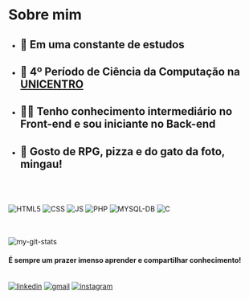 # **Sobre mim**

- ## 🔄 Em uma constante de estudos

- ## 📖 4º Período de Ciência da Computação na [UNICENTRO](https://www3.unicentro.br/)

- ## 👨‍💻 Tenho conhecimento intermediário no Front-end e sou iniciante no Back-end 

- ## 👻 Gosto de RPG, pizza e do gato da foto, **mingau**!


\
\
\
![HTML5](https://img.shields.io/badge/HTML5-E34F26?style=for-the-badge&logo=html5&logoColor=white)
![CSS](https://img.shields.io/badge/CSS3-1572B6?style=for-the-badge&logo=css3&logoColor=white)
![JS](https://img.shields.io/badge/JavaScript-323330?style=for-the-badge&logo=javascript&logoColor=F7DF1E)
![PHP](https://img.shields.io/badge/PHP-777BB4?style=for-the-badge&logo=php&logoColor=white)
![MYSQL-DB](https://img.shields.io/badge/MySQL-005C84?style=for-the-badge&logo=mysql&logoColor=white)
![C](https://img.shields.io/badge/C-00599C?style=for-the-badge&logo=c&logoColor=white)

\
\
![my-git-stats](https://github-readme-stats.vercel.app/api?username=thiagoigfraga)

#### **É sempre um prazer imenso aprender e compartilhar conhecimento!**


\
[![linkedin](https://img.shields.io/badge/LinkedIn-0077B5?style=for-the-badge&logo=linkedin&logoColor=white)](https://instagram.com/thiagoiggfraga)
[![gmail](https://img.shields.io/badge/Gmail-D14836?style=for-the-badge&logo=gmail&logoColor=white)](mailto:thiagogarcia99@gmail.com)
[![instagram](https://img.shields.io/badge/Instagram-E4405F?style=for-the-badge&logo=instagram&logoColor=white)](https://instagram.com/thiagoiggfraga)
